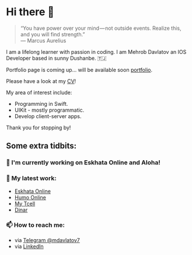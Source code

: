 # Hi there 👋

> “You have power over your mind — not outside events. Realize this, and you will find strength.”   
― Marcus Aurelius 

I am a lifelong learner with passion in coding. I am Mehrob Davlatov an IOS Developer based in sunny Dushanbe. 🇹🇯 

Portfolio page is coming up... will be available soon [portfolio](/).

Please have a look at my [CV](https://github.com/mdavlatov/mdavlatov/blob/main/images/cv/Mehrob%20Davlatov%20-%20IOS%20Developer.pdf)!

My area of interest include:
- Programming in Swift.
- UIKit - mostly programmatic.
- Develop client-server apps.

Thank you for stopping by! 

## Some extra tidbits: 

### 🎄 I'm currently working on Eskhata Online and Aloha!
### 🔭 My latest work:
- [Eskhata Online](https://apps.apple.com/tj/app/%D1%8D%D1%81%D1%85%D0%B0%D1%82%D0%B0-%D0%BE%D0%BD%D0%BB%D0%B0%D0%B9%D0%BD/id1438481790)
- [Humo Online](https://apps.apple.com/tj/app/humo-online/id1242252363)
- [My Tcell](https://apps.apple.com/tj/app/my-tcell/id966493756)
- [Dinar](https://apps.apple.com/tj/app/dinar/id1537787322)
### 📫 How to reach me: 
- via [Telegram @mdavlatov7](https://t.me/mdavlatov7)
- via [LinkedIn](https://www.linkedin.com/in/mdavlatov7/)

<!--

- 🔭 I’m currently working on ...
- 🌱 I’m currently learning ...
- 👯 I’m looking to collaborate on ...
- 🤔 I’m looking for help with ...
- 💬 Ask me about ...
- 📫 How to reach me: ...
- 😄 Pronouns: ...
- ⚡ Fun fact: ...

<p align="center">
  <img src="" width="400"  title="Laurent on the bicycle">
</p>
-->
